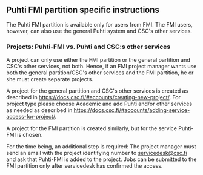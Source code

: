## Puhti FMI partition specific instructions
The Puhti FMI partition is available only for users from FMI. The FMI users, however, can also use the general Puhti system and CSC's other services.
### Projects: Puhti-FMI vs. Puhti and CSC:s other services
A project can only use either the FMI partition or the general partition and CSC's other services, not both. Hence, if an FMI project manager wants use both the general partition/CSC's other services and the FMI partition, he or she must create separate projects.

A project for the general partition and CSC's other services is created as described in https://docs.csc.fi/#accounts/creating-new-project/. For project type please choose Academic and add Puhti and/or other services as needed as described in https://docs.csc.fi/#accounts/adding-service-access-for-project/.

A project for the FMI partition is created similarly, but for the service Puhti-FMI is chosen. 

For the time being, an additional step is required: The project manager must send an email with the project identifying number to servicedesk@csc.fi and ask that Puhti-FMI is added to the project. Jobs can be submitted to the FMI partition only after servicedesk has confirmed the access.
